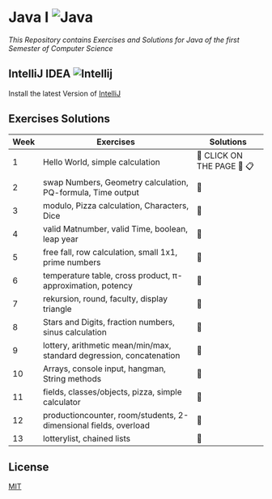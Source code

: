 # Java I ![Java](https://img.icons8.com/color/32/000000/java-coffee-cup-logo.png)

*This Repository contains Exercises and Solutions for Java of the first Semester of Computer Science*

## IntelliJ IDEA ![Intellij](https://img.icons8.com/color/26/000000/intellij-idea.png)

Install the latest Version of [IntelliJ](https://www.jetbrains.com/de-de/idea/download/#section=windows)

## Exercises Solutions

|Week| Exercises | Solutions |
| --- | --- | --- |
| 1 | Hello World, simple calculation | :flashlight: CLICK ON THE PAGE :page_facing_up:	:clipboard: |
| 2 | swap Numbers, Geometry calculation, PQ-formula, Time output| :flashlight: |
| 3 | modulo, Pizza calculation, Characters, Dice | :flashlight: |
| 4 | valid Matnumber, valid Time, boolean, leap year | :flashlight: |
| 5 | free fall, row calculation, small 1x1, prime numbers | :flashlight: |
| 6 | temperature table, cross product, π-approximation, potency | :flashlight: |
| 7 | rekursion, round, faculty, display triangle | :flashlight: |
| 8 | Stars and Digits, fraction numbers, sinus calculation | :flashlight: |
| 9 | lottery, arithmetic mean/min/max, standard degression, concatenation | :flashlight: |
| 10 | Arrays, console input, hangman, String methods | :flashlight: |
| 11 | fields, classes/objects, pizza, simple calculator | :flashlight: |
| 12 | productioncounter, room/students, 2-dimensional fields, overload | :flashlight: |
| 13 | lotterylist, chained lists | :flashlight: |



## License
[MIT](https://choosealicense.com/licenses/mit/)
